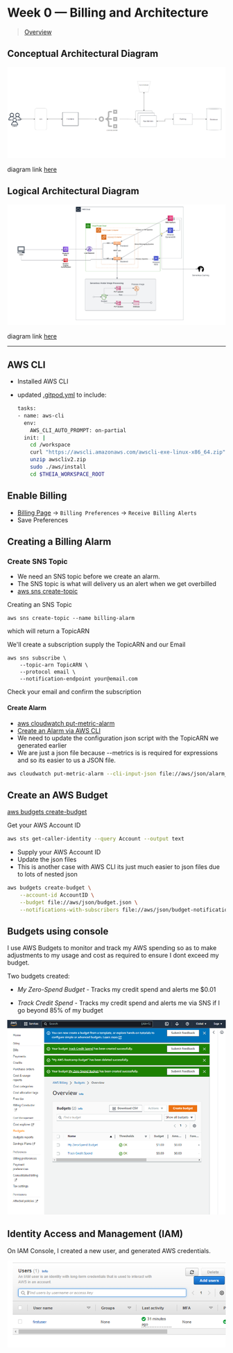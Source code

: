 # Week 0 — Billing and Architecture

> [Overview](https://www.youtube.com/watch?v=SG8blanhAOg&list=PLBfufR7vyJJ7k25byhRXJldB5AiwgNnWv&index=12 )

## Conceptual Architectural Diagram

![conceptual design](../_docs/assets/conceptual.PNG)

diagram link [here](https://drive.google.com/file/d/1_YwxL_bayS7ynSMRPpSoEIhtVynCgwrN/view?usp=sharing)

## Logical Architectural Diagram

![logical design](../_docs/assets/logical.PNG)

diagram link [here](https://lucid.app/lucidchart/3ec59bb4-2918-4544-aeae-2b5766ed064e/edit?viewport_loc=-198%2C219%2C2974%2C1506%2C0_0&invitationId=inv_43435319-4954-4469-a3d7-dfa7333155de)

----------------------------------------------------------

## AWS CLI

- Installed AWS CLI
- updated [.gitpod.yml](../.gitpod.yml) to include:

  ```bash
  tasks:
  - name: aws-cli
    env:
      AWS_CLI_AUTO_PROMPT: on-partial
    init: |
      cd /workspace
      curl "https://awscli.amazonaws.com/awscli-exe-linux-x86_64.zip" -o "awscliv2.zip"
      unzip awscliv2.zip
      sudo ./aws/install
      cd $THEIA_WORKSPACE_ROOT
  ```

## Enable Billing

- [Billing Page](https://console.aws.amazon.com/billing/) -> `Billing Preferences` -> `Receive Billing Alerts`
- Save Preferences

## Creating a Billing Alarm

### Create SNS Topic

- We need an SNS topic before we create an alarm.
- The SNS topic is what will delivery us an alert when we get overbilled
- [aws sns create-topic](https://docs.aws.amazon.com/cli/latest/reference/sns/create-topic.html)

Creating an SNS Topic

```shell
aws sns create-topic --name billing-alarm
```

which will return a TopicARN

We'll create a subscription supply the TopicARN and our Email

```shell
aws sns subscribe \
    --topic-arn TopicARN \
    --protocol email \
    --notification-endpoint your@email.com
```

Check your email and confirm the subscription

#### Create Alarm

- [aws cloudwatch put-metric-alarm](https://docs.aws.amazon.com/cli/latest/reference/cloudwatch/put-metric-alarm.html)
- [Create an Alarm via AWS CLI](https://aws.amazon.com/premiumsupport/knowledge-center/cloudwatch-estimatedcharges-alarm/)
- We need to update the configuration json script with the TopicARN we generated earlier
- We are just a json file because --metrics is is required for expressions and so its easier to us a JSON file.

```sh
aws cloudwatch put-metric-alarm --cli-input-json file://aws/json/alarm_config.json
```

## Create an AWS Budget

[aws budgets create-budget](https://docs.aws.amazon.com/cli/latest/reference/budgets/create-budget.html)

Get your AWS Account ID

```sh
aws sts get-caller-identity --query Account --output text
```

- Supply your AWS Account ID
- Update the json files
- This is another case with AWS CLI its just much easier to json files due to lots of nested json

```bash
aws budgets create-budget \
    --account-id AccountID \
    --budget file://aws/json/budget.json \
    --notifications-with-subscribers file://aws/json/budget-notifications-with-subscribers.json
```

## Budgets using console

I use AWS Budgets to monitor and track my AWS spending so as to make adjustments to my usage and cost as required to ensure I dont exceed my budget.

Two budgets created:

- *My Zero-Spend Budget* - Tracks my credit spend and alerts me $0.01

- *Track Credit Spend* - Tracks my credit spend and alerts me via SNS if I go beyond 85% of my budget

![Budget screenshot](../_docs/assets/budgets.PNG)

## Identity Access and Management (IAM)

On IAM Console, I created a new user, and generated AWS credentials.

![IAM user](../_docs/assets/user.PNG)
